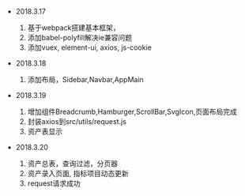 * 2018.3.17 
    1. 基于webpack搭建基本框架，
    2. 添加babel-polyfill解决ie兼容问题
    3. 添加vuex, element-ui, axios, js-cookie

* 2018.3.18  
    1. 添加布局，Sidebar,Navbar,AppMain

* 2018.3.19 
    1. 增加组件Breadcrumb,Hamburger,ScrollBar,SvgIcon,页面布局完成
    2. 封装axios到src/utils/request.js
    3. 资产表显示

* 2018.3.20
    1. 资产总表，查询过滤，分页器
    2. 资产录入页面, 指标项目动态更新
    3. request请求成功